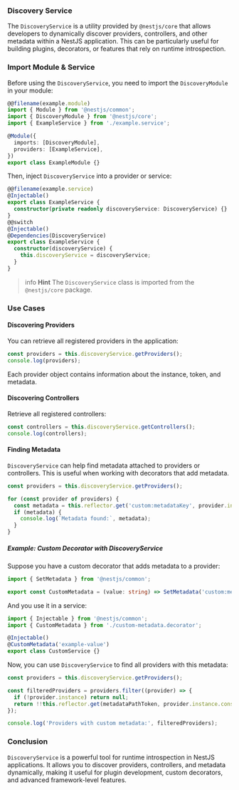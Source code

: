 ### Discovery Service

The `DiscoveryService` is a utility provided by `@nestjs/core` that allows developers to dynamically discover providers, controllers, and other metadata within a NestJS application. This can be particularly useful for building plugins, decorators, or features that rely on runtime introspection.


### Import Module & Service

Before using the `DiscoveryService`, you need to import the `DiscoveryModule` in your module:

```typescript
@@filename(example.module)
import { Module } from '@nestjs/common';
import { DiscoveryModule } from '@nestjs/core';
import { ExampleService } from './example.service';

@Module({
  imports: [DiscoveryModule],
  providers: [ExampleService],
})
export class ExampleModule {}
```

Then, inject `DiscoveryService` into a provider or service:

```typescript
@@filename(example.service)
@Injectable()
export class ExampleService {
  constructor(private readonly discoveryService: DiscoveryService) {}
}
@@switch
@Injectable()
@Dependencies(DiscoveryService)
export class ExampleService {
  constructor(discoveryService) {
    this.discoveryService = discoveryService;
  }
}
```

> info **Hint** The `DiscoveryService` class is imported from the `@nestjs/core` package.

### Use Cases

#### Discovering Providers

You can retrieve all registered providers in the application:

```typescript
const providers = this.discoveryService.getProviders();
console.log(providers);
```

Each provider object contains information about the instance, token, and metadata.

#### Discovering Controllers

Retrieve all registered controllers:

```typescript
const controllers = this.discoveryService.getControllers();
console.log(controllers);
```

#### Finding Metadata

`DiscoveryService` can help find metadata attached to providers or controllers. This is useful when working with decorators that add metadata.

```typescript
const providers = this.discoveryService.getProviders();

for (const provider of providers) {
  const metadata = this.reflector.get('custom:metadataKey', provider.instance.constructor);
  if (metadata) {
    console.log(`Metadata found:`, metadata);
  }
}
```

##### Example: Custom Decorator with DiscoveryService

Suppose you have a custom decorator that adds metadata to a provider:

```typescript
import { SetMetadata } from '@nestjs/common';

export const CustomMetadata = (value: string) => SetMetadata('custom:metadataKey', value);
```

And you use it in a service:

```typescript
import { Injectable } from '@nestjs/common';
import { CustomMetadata } from './custom-metadata.decorator';

@Injectable()
@CustomMetadata('example-value')
export class CustomService {}
```

Now, you can use `DiscoveryService` to find all providers with this metadata:

```typescript
const providers = this.discoveryService.getProviders();

const filteredProviders = providers.filter((provider) => {
  if (!provider.instance) return null;
  return !!this.reflector.get(metadataPathToken, provider.instance.constructor);
});

console.log('Providers with custom metadata:', filteredProviders);
```

### Conclusion

`DiscoveryService` is a powerful tool for runtime introspection in NestJS applications. It allows you to discover providers, controllers, and metadata dynamically, making it useful for plugin development, custom decorators, and advanced framework-level features.
